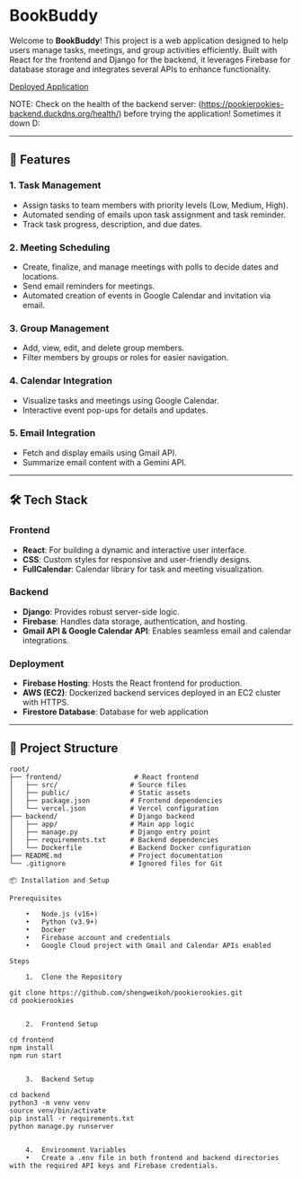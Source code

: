 # BookBuddy

Welcome to **BookBuddy**! This project is a web application designed to help users manage tasks, meetings, and group activities efficiently. Built with React for the frontend and Django for the backend, it leverages Firebase for database storage and integrates several APIs to enhance functionality.

[Deployed Application](https://pookie-rookies.web.app)

NOTE: Check on the health of the backend server: (https://pookierookies-backend.duckdns.org/health/) before trying the application!
Sometimes it down D:

---

## 🚀 Features

### 1. Task Management
- Assign tasks to team members with priority levels (Low, Medium, High).
- Automated sending of emails upon task assignment and task reminder.
- Track task progress, description, and due dates.

### 2. Meeting Scheduling
- Create, finalize, and manage meetings with polls to decide dates and locations.
- Send email reminders for meetings.
- Automated creation of events in Google Calendar and invitation via email.

### 3. Group Management
- Add, view, edit, and delete group members.
- Filter members by groups or roles for easier navigation.

### 4. Calendar Integration
- Visualize tasks and meetings using Google Calendar.
- Interactive event pop-ups for details and updates.

### 5. Email Integration
- Fetch and display emails using Gmail API.
- Summarize email content with a Gemini API.

---

## 🛠️ Tech Stack

### Frontend
- **React**: For building a dynamic and interactive user interface.
- **CSS**: Custom styles for responsive and user-friendly designs.
- **FullCalendar**: Calendar library for task and meeting visualization.

### Backend
- **Django**: Provides robust server-side logic.
- **Firebase**: Handles data storage, authentication, and hosting.
- **Gmail API & Google Calendar API**: Enables seamless email and calendar integrations.

### Deployment
- **Firebase Hosting**: Hosts the React frontend for production.
- **AWS (EC2)**: Dockerized backend services deployed in an EC2 cluster with HTTPS.
- **Firestore Database**: Database for web application

---

## 📂 Project Structure

```plaintext
root/
├── frontend/                  # React frontend
│   ├── src/                  # Source files
│   ├── public/               # Static assets
│   ├── package.json          # Frontend dependencies
│   └── vercel.json           # Vercel configuration
├── backend/                  # Django backend
│   ├── app/                  # Main app logic
│   ├── manage.py             # Django entry point
│   ├── requirements.txt      # Backend dependencies
│   └── Dockerfile            # Backend Docker configuration
├── README.md                 # Project documentation
└── .gitignore                # Ignored files for Git

📦 Installation and Setup

Prerequisites

	•	Node.js (v16+)
	•	Python (v3.9+)
	•	Docker
	•	Firebase account and credentials
	•	Google Cloud project with Gmail and Calendar APIs enabled

Steps

	1.	Clone the Repository

git clone https://github.com/shengweikoh/pookierookies.git
cd pookierookies


	2.	Frontend Setup

cd frontend
npm install
npm run start


	3.	Backend Setup

cd backend
python3 -m venv venv
source venv/bin/activate
pip install -r requirements.txt
python manage.py runserver


	4.	Environment Variables
	•	Create a .env file in both frontend and backend directories with the required API keys and Firebase credentials.
